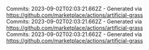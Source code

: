 Commits: 2023-09-02T02:03:21.662Z - Generated via https://github.com/marketplace/actions/artificial-grass
<br>
Commits: 2023-09-02T02:03:21.662Z - Generated via https://github.com/marketplace/actions/artificial-grass
<br>
Commits: 2023-09-02T02:03:21.662Z - Generated via https://github.com/marketplace/actions/artificial-grass
<br>
